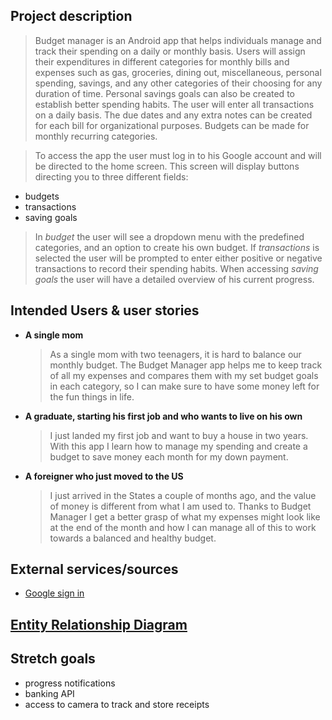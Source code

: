 ## Project description


>Budget manager is an Android app that helps individuals manage and track their spending on a daily 
or monthly basis. 
Users will assign their expenditures in different categories for monthly bills and expenses such as
gas, groceries, dining out, miscellaneous, personal spending, savings, and any other categories of 
their choosing for any duration of time. 
Personal savings goals can also be created to establish better spending habits.
The user will enter all transactions on a daily basis. 
The due dates and any extra notes can be created for each bill for organizational purposes. 
Budgets can be made for monthly recurring categories. 

>To access the app the user must log in to his Google account and will be directed to the home 
screen. This screen will display buttons directing you to three different fields: 
  * budgets
  * transactions
  * saving goals
>In _budget_ the user will see a dropdown menu with the predefined categories, and an option to
create his own budget. 
If _transactions_ is selected the user will be prompted to enter either positive or negative 
transactions to record their spending habits.
When accessing _saving goals_ the user will have a detailed overview of his current progress.


## Intended Users & user stories


   * **A single mom**
        > As a single mom with two teenagers, it is hard to balance our monthly budget. The Budget 
          Manager app helps me to keep track of all my expenses and compares them with my set budget
          goals in each category, so I can make sure to have some money left for the fun things
          in life.
    
   * **A graduate, starting his first job and who wants to live on his own**
        > I just landed my first job and want to buy a house in two years. With this app I learn 
          how to manage my spending and create a budget to save money each month for my down payment.
        
   * **A foreigner who just moved to the US**
        > I just arrived in the States a couple of months ago, and the value of money is different 
          from what I am used to. Thanks to Budget Manager I get a better grasp of what my 
          expenses might look like at the end of the month and how I can manage all of this to work 
          towards a balanced and healthy budget.
                                                  

## External services/sources
   * [Google sign in](https://developers.google.com/identity/sign-in/android/start-integrating)
 

## [Entity Relationship Diagram](docs/erd.md)


## Stretch goals

   * progress notifications
   * banking API
   * access to camera to track and store receipts 

